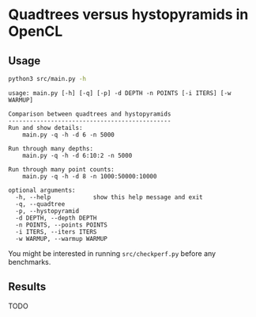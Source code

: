 # Quadtrees versus hystopyramids in OpenCL

## Usage

```sh
python3 src/main.py -h
```

```
usage: main.py [-h] [-q] [-p] -d DEPTH -n POINTS [-i ITERS] [-w WARMUP]

Comparison between quadtrees and hystopyramids
----------------------------------------------
Run and show details:
    main.py -q -h -d 6 -n 5000

Run through many depths:
    main.py -q -h -d 6:10:2 -n 5000

Run through many point counts:
    main.py -q -h -d 8 -n 1000:50000:10000

optional arguments:
  -h, --help            show this help message and exit
  -q, --quadtree
  -p, --hystopyramid
  -d DEPTH, --depth DEPTH
  -n POINTS, --points POINTS
  -i ITERS, --iters ITERS
  -w WARMUP, --warmup WARMUP
```

You might be interested in running `src/checkperf.py` before any benchmarks.

## Results

TODO
